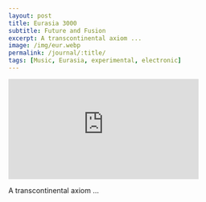 ```yaml
---
layout: post
title: Eurasia 3000
subtitle: Future and Fusion
excerpt: A transcontinental axiom ...
image: /img/eur.webp
permalink: /journal/:title/
tags: [Music, Eurasia, experimental, electronic]
---
```


<div class="padded">
<iframe width="75%" height="200" scrolling="no" frameborder="no" src="https://w.soundcloud.com/player/?url=https%3A//api.soundcloud.com/tracks/546801969&color=%23c0bdba&auto_play=false&hide_related=true&show_comments=true&show_user=true&show_reposts=false&show_teaser=true&visual=true"></iframe>
</div>

A transcontinental axiom ...

